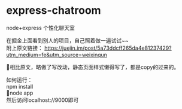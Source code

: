 # express-chatroom
node+express 个性化聊天室

在掘金上面看到别人的项目，自己照着做一遍试试~~  
附上原文链接： https://juejin.im/post/5a73ddcff265da4e81237429?utm_medium=fe&utm_source=weixinqun

相比原文，略做了写改动，静态页面样式懒得写了，都是copy的过来的。

如何运行：  
npm install  
node app  
然后访问localhost://9000即可